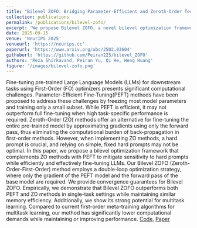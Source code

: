 ```yaml
---
title: "Bilevel ZOFO: Bridging Parameter-Efficient and Zeroth-Order Techniques for Efficient LLM Fine-Tuning and Meta-Training"
collection: publications
permalink: /publications/bilevel-zofo/
excerpt: 'We propose Bilevel ZOFO, a novel bilevel optimization framework that bridges parameter-efficient and zeroth-order optimization techniques for efficient large language model (LLM) fine-tuning and meta-training.'
date: 2025-09-15
venue: 'NeurIPS 2025'
venueurl: 'https://neurips.cc'
paperurl: 'https://www.arxiv.org/abs/2502.03604'
githuburl: 'https://github.com/Peiran225/bilevel_ZOFO'
authors: 'Reza Shirkavand, Peiran Yu, Qi He, Heng Huang'
figure: '/images/bilevel-zofo.png' 
---
```

Fine-tuning pre-trained Large Language Models (LLMs) for downstream tasks using First-Order (FO) optimizers presents significant computational challenges. Parameter-Efficient Fine-Tuning(PEFT) methods have been proposed to address these challenges by freezing most model parameters and training only a small subset. While PEFT is efficient, it may not outperform full fine-tuning when high task-specific performance is required. Zeroth-Order (ZO) methods offer an alternative for fine-tuning the entire pre-trained model by approximating gradients using only the forward pass, thus eliminating the computational burden of back-propagation in first-order methods. However, when implementing ZO methods, a hard prompt is crucial, and relying on simple, fixed hard prompts may not be optimal. In this paper, we propose a bilevel optimization framework that complements ZO methods with PEFT to mitigate sensitivity to hard prompts while efficiently and effectively fine-tuning LLMs. Our Bilevel ZOFO (Zeroth-Order-First-Order) method employs a double-loop optimization strategy, where only the gradient of the PEFT model and the forward pass of the base model are required. We provide convergence guarantees for Bilevel ZOFO. Empirically, we demonstrate that Bilevel ZOFO outperforms both PEFT and ZO methods in single-task settings while maintaining similar memory efficiency. Additionally, we show its strong potential for multitask learning. Compared to current first-order meta-training algorithms for multitask learning, our method has significantly lower computational demands while maintaining or improving performance.
[Code](https://github.com/Peiran225/bilevel_ZOFO), [Paper](https://www.arxiv.org/abs/2502.03604)

